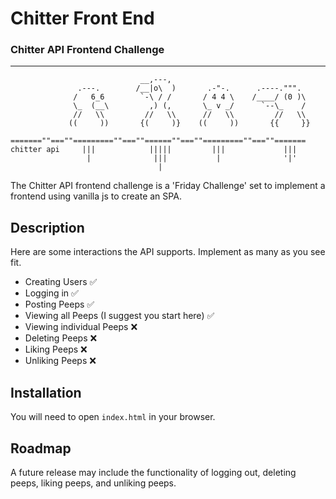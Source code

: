 # Chitter Front End 
### Chitter API Frontend Challenge
----------
```
                             __,---,
               .---.        /__|o\  )       .-"-.      .----.""".
              /   6_6        `-\ / /       / 4 4 \    /____/ (0 )\
              \_  (__\         ,) (,       \_ v _/      `--\_    /
              //   \\         //   \\      //   \\         //   \\
             ((     ))       {(     )}    ((     ))       {{     }}
       =======""===""=========""===""======""===""=========""===""=======
chitter api     |||            |||||         |||             |||
                 |              |||           |              '|'
                                 |

```
The Chitter API frontend challenge is a 'Friday Challenge' set to implement a frontend using vanilla js to create an SPA.

## Description

Here are some interactions the API supports. Implement as many as you see fit.

 - Creating Users ✅
 - Logging in ✅
 - Posting Peeps ✅
 - Viewing all Peeps (I suggest you start here) ✅
 - Viewing individual Peeps ❌
 - Deleting Peeps ❌
 - Liking Peeps ❌
 - Unliking Peeps ❌

## Installation
You will need to open `index.html` in your browser.

## Roadmap
A future release may include the functionality of logging out, deleting peeps, liking peeps, and unliking peeps.